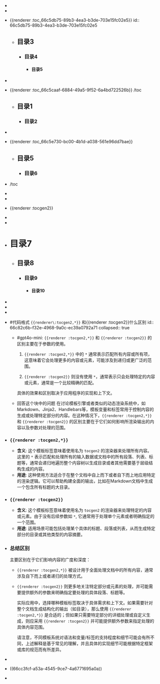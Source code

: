 -
-
- {{renderer :toc_66c5db75-89b3-4ea3-b3de-703e15fc02e5}}
  id:: 66c5db75-89b3-4ea3-b3de-703e15fc02e5
	- ## 目录3
		- ### 目录4
			- #### 目录5
-
- {{renderer :toc_66c5caaf-6884-49a5-9f52-6a4bd722526b}}  /toc
	- ## 目录1
		- ### 目录2
-
- {{renderer :toc_66c5e730-bc00-4b1d-a038-561e96dd7bae}}
	- ## 目录5
		- ### 目录6
- /toc
-
-
- {{renderer :tocgen2}}
-
-
- # 目录7
	- ## 目录8
		- ### 目录9
			- #### 目录10
-
-
-
- #代码格式 `{{renderer\:tocgen2,*}}`    和{{renderer :tocgen2}}什么区别
  id:: 66c82c6b-f32e-4968-9a0c-ec39a0792a71
  collapsed:: true
	- #gpt4o-mini:
	  `{{renderer :tocgen2,*}}` 和 `{{renderer :tocgen2}}` 的区别主要在于参数的使用。
	  
	  1. `{{renderer :tocgen2,*}}` 中的 `*` 通常表示匹配所有内容或所有项，这意味着它会处理更多的内容或元素，可能涉及到递归或更广泛的范围。
	  
	  2. `{{renderer :tocgen2}}` 则没有使用 `*`，通常表示只会处理特定的内容或元素，通常是一个比较精确的匹配。
	  
	  具体的效果和区别取决于应用程序的实现和上下文。
	- 回答这个块中的问题
	  在讨论模板引擎或者类似的动态渲染系统中，如Markdown、Jinja2、Handlebars等，模板变量和标签常用于控制内容的生成或处理特定部分的内容。在这种情况下，`{{renderer :tocgen2,*}}` 和 `{{renderer :tocgen2}}` 的区别主要在于它们如何影响所渲染输出的内容以及参数对处理的范围。
- ### `{{renderer :tocgen2,*}}`
	- **含义**: 这个模板标签意味着使用名为 `tocgen2` 的渲染器来处理所有内容。这里的 `*` 表示匹配和处理所有的输入数据或文档中的所有段落、列表、标题等，通常会递归地遍历整个内容树以生成目录或者其他需要基于层级结构生成的内容。
	- **用途**: 这种使用方法适合于在整个文档中自上而下或者自下而上地应用特定的渲染逻辑。它可以帮助构建全面的输出，比如在Markdown文档中生成一个包含所有标题的大目录。
- ### `{{renderer :tocgen2}}`
	- **含义**: 这个模板标签意味着使用名为 `tocgen2` 的渲染器来处理特定的内容或元素。由于没有后续参数如 `*`, 它通常用于处理单个元素或者明确指定的一个范围。
	- **用途**: 适用场景可能包括处理某个具体的标题、段落或列表，从而生成特定部分的目录或其他类型的内容摘要。
- ### 总结区别
   
   主要区别在于它们影响内容的广度和深度：
	- `{{renderer :tocgen2,*}}` 被设计用于全面处理文档中的所有内容，通常涉及自下而上或者递归的处理方式。
	- `{{renderer :tocgen2}}` 则更多地关注特定部分或元素的处理，并可能需要提供额外的参数来明确指定要处理的具体段落、标题等。
	  
	  实际应用中，选择哪种模板标签取决于具体需求和上下文。如果需要针对整个文档生成结构化的输出（如目录），那么使用 `{{renderer :tocgen2,*}}` 是合适的；但如果只需要特定部分的详细处理或自定义生成，则应采用 `{{renderer :tocgen2}}` 并可能提供额外参数来指定处理的具体内容范围。
	  
	  请注意，不同模板系统对语法和变量/标签的支持程度和细节可能会有所不同，上述解释是基于常见的理解，并且具体的实现细节可能根据特定框架或库的规范而有所差异。
-
- ((66cc3fcf-a53a-4545-9ce7-4a6771695a0a))
-